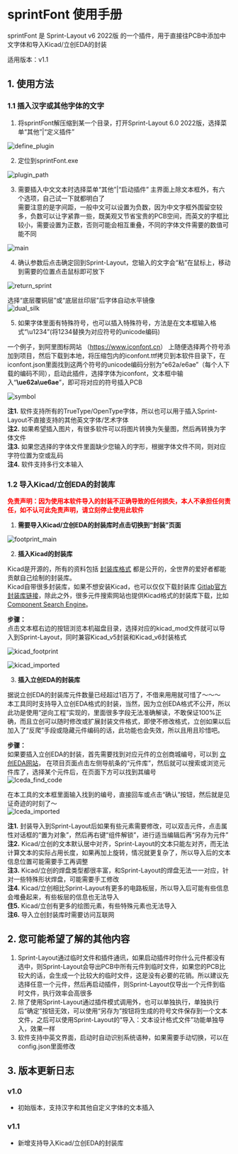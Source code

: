 # sprintFont 使用手册
sprintFont 是 Sprint-Layout v6 2022版 的一个插件，用于直接往PCB中添加中文字体和导入Kicad/立创EDA的封装     

适用版本：v1.1



## 1. 使用方法



### 1.1 插入汉字或其他字体的文字
1. 将sprintFont解压缩到某一个目录，打开Sprint-Layout 6.0 2022版，选择菜单“其他”|“定义插件”

![define_plugin](docs/pic/define_plugin.png)



2. 定位到sprintFont.exe

![plugin_path](docs/pic/plugin_path.png)



3. 需要插入中文文本时选择菜单“其他”|“启动插件”
主界面上除文本框外，有六个选项，自己试一下就都明白了    
需要注意的是字间距，一般中文可以设置为负数，因为中文字框外围留空较多，负数可以让字紧靠一些，既美观又节省宝贵的PCB空间，而英文的字框比较小，需要设置为正数，否则可能会相互重叠，不同的字体文件需要的数值可能不同    

![main](docs/pic/main.png)



4. 确认参数后点击确定回到Sprint-Layout，您输入的文字会“粘”在鼠标上，移动到需要的位置点击鼠标即可放下

![return_sprint](docs/pic/return_sprint.png)

选择“底层覆铜层”或“底层丝印层”后字体自动水平镜像   
![dual_silk](docs/pic/dual_silk.png)



5. 如果字体里面有特殊符号，也可以插入特殊符号，方法是在文本框输入格式“\u1234”(将1234替换为对应符号的unicode编码)

一个例子，到阿里图标网站 （<https://www.iconfont.cn>） 上随便选择两个符号添加到项目，然后下载到本地，将压缩包内的iconfont.ttf拷贝到本软件目录下，在iconfont.json里面找到这两个符号的unicode编码分别为“e62a/e6ae”（每个人下载的编码不同），启动此插件，选择字体为iconfont，文本框中输入“**\ue62a\ue6ae**”，即可将对应的符号插入PCB

![symbol](docs/pic/symbol.png)



**注1.** 软件支持所有的TrueType/OpenType字体，所以也可以用于插入Sprint-Layout不直接支持的其他英文字体/艺术字体    
**注2.** 如果希望插入图片，有很多软件可以将图片转换为矢量图，然后再转换为字体文件    
**注3.** 如果您选择的字体文件里面缺少您输入的字形，根据字体文件不同，则对应字符位置为空或乱码    
**注4.** 软件支持多行文本输入   





### 1.2 导入Kicad/立创EDA的封装库

<span style="color: red;font-weight: bold;">免责声明：因为使用本软件导入的封装不正确导致的任何损失，本人不承担任何责任，如不认可此免责声明，请立刻停止使用此软件</span>



1. **需要导入Kicad/立创EDA的封装库时点击切换到“封装”页面**

![footprint_main](docs/pic/footprint_main.png)



2. **插入Kicad的封装库**

Kicad是开源的，所有的资料包括 [封装库格式](https://dev-docs.kicad.org/en/file-formats/sexpr-intro/index.html#_footprint) 都是公开的，全世界的爱好者都能贡献自己绘制的封装库。    
Kicad自带很多封装库，如果不想安装Kicad，也可以仅仅下载封装库 [Gitlab官方封装库链接](https://gitlab.com/kicad/libraries/kicad-footprints)，除此之外，很多元件搜索网站也提供Kicad格式的封装库下载，比如 [Component Search Engine](https://componentsearchengine.com)。    



**步骤：**    
点击文本框右边的按钮浏览本机磁盘目录，选择对应的kicad_mod文件就可以导入到Sprint-Layout，同时兼容Kicad_v5封装和Kicad_v6封装格式     

![kicad_footprint](docs/pic/kicad_footprint.png)



![kicad_imported](docs/pic/kicad_imported.png)



3. **插入立创EDA的封装库**

据说立创EDA的封装库元件数量已经超过1百万了，不借来用用就可惜了～～～     
本工具同时支持导入立创EDA格式的封装，当然，因为立创EDA格式不公开，所以此功是使用“逆向工程”实现的，里面很多字段无法准确解读，不敢保证100%正确，而且立创可以随时修改或扩展封装文件格式，即使不修改格式，立创如果以后加入了“反爬”手段或隐藏元件编码的话，此功能也会失效，所以且用且珍惜吧。    



**步骤：**    
如果要插入立创EDA的封装，首先需要找到对应元件的立创商城编号，可以到 [立创EDA网站](https://lceda.cn)， 在项目页面点击左侧导航条的“元件库”，然后就可以搜索或浏览元件库了，选择某个元件后，在页面下方可以找到其编号     
![lceda_find_code](docs/pic/lceda_find_code.png)



在本工具的文本框里面输入找到的编号，直接回车或点击“确认”按钮，然后就是见证奇迹的时刻了～    
![lceda_imported](docs/pic/lceda_imported.png)



**注1.** 封装导入到Sprint-Layout后如果有些元素需要修改，可以双击元件，点击属性对话框的“置为对象”，然后再右键“组件解锁”，进行适当编辑后再“另存为元件”   
**注2.** Kicad/立创的文本默认居中对齐，Sprint-Layout的文本只能左对齐，而无法计算文本的实际占用长度，如果再加上旋转，情况就更复杂了，所以导入后的文本信息位置可能需要手工再调整    
**注3.** Kicad/立创的焊盘类型都很丰富，和Sprint-Layout的焊盘无法一一对应，针对一些特殊形状焊盘，可能需要手工修改     
**注4.** Kicad/立创相比Sprint-Layout有更多的电路板层，所以导入后可能有些信息会堆叠起来，有些板层的信息也无法导入      
**住5.** Kicad/立创有更多的绘图元素，有些特殊元素也无法导入    
**注6.** 导入立创封装库时需要访问互联网     




## 2. 您可能希望了解的其他内容
1. Sprint-Layout通过临时文件和插件通讯，如果启动插件时你什么元件都没有选中，则Sprint-Layout会导出PCB中所有元件到临时文件，如果您的PCB比较大的话，会生成一个比较大的临时文件，这是没有必要的花销。所以建议先选择任意一个元件，然后再启动插件，则Sprint-Layout仅导出一个元件到临时文件，执行效率会高很多   
2. 除了使用Sprint-Layout通过插件模式调用外，也可以单独执行，单独执行后“确定”按钮无效，可以使用“另存为”按钮将生成的符号文件保存到一个文本文件，之后可以使用Sprint-Layout的“导入：文本设计格式文件”功能单独导入，效果一样   
3. 软件支持中英文界面，启动时自动识别系统语种，如果需要手动切换，可以在config.json里面修改    





## 3. 版本更新日志



### v1.0
* 初始版本，支持汉字和其他自定义字体的文本插入



### v1.1
* 新增支持导入Kicad/立创EDA的封装库

